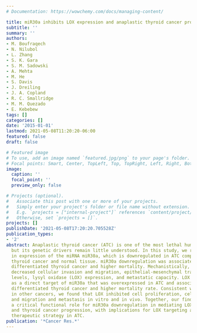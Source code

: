 ```yaml
---
# Documentation: https://wowchemy.com/docs/managing-content/

title: miR30a inhibits LOX expression and anaplastic thyroid cancer progression
subtitle: ''
summary: ''
authors:
- M. Boufraqech
- N. Nilubol
- L. Zhang
- S. K. Gara
- S. M. Sadowski
- A. Mehta
- M. He
- S. Davis
- J. Dreiling
- J. A. Copland
- R. C. Smallridge
- M. M. Quezado
- E. Kebebew
tags: []
categories: []
date: '2015-01-01'
lastmod: 2021-05-08T11:20:20-06:00
featured: false
draft: false

# Featured image
# To use, add an image named `featured.jpg/png` to your page's folder.
# Focal points: Smart, Center, TopLeft, Top, TopRight, Left, Right, BottomLeft, Bottom, BottomRight.
image:
  caption: ''
  focal_point: ''
  preview_only: false

# Projects (optional).
#   Associate this post with one or more of your projects.
#   Simply enter your project's folder or file name without extension.
#   E.g. `projects = ["internal-project"]` references `content/project/deep-learning/index.md`.
#   Otherwise, set `projects = []`.
projects: []
publishDate: '2021-05-08T17:20:20.705528Z'
publication_types:
- '2'
abstract: Anaplastic thyroid cancer (ATC) is one of the most lethal human malignancies,
  but its genetic drivers remain little understood. In this study, we report losses
  in expression of the miRNA miR30a, which is downregulated in ATC compared with differentiated
  thyroid cancer and normal tissue. miR30a downregulation was associated with advanced
  differentiated thyroid cancer and higher mortality. Mechanistically, we found miR30a
  decreased cellular invasion and migration, epithelial-mesenchymal transition marker
  levels, lysyl oxidase (LOX) expression, and metastatic capacity. LOX was identified
  as a direct target of miR30a that was overexpressed in ATC and associated with advanced
  differentiated thyroid cancer and higher mortality rate. Consistent with its role
  in other cancers, we found that LOX inhibited cell proliferation, cellular invasion,
  and migration and metastasis in vitro and in vivo. Together, our findings establish
  a critical functional role for miR30a downregulation in mediating LOX upregulation
  and thyroid cancer progression, with implications for LOX targeting as a rational
  therapeutic strategy in ATC.
publication: '*Cancer Res.*'
---
```

